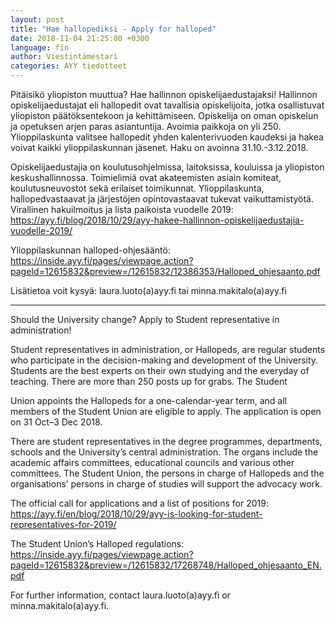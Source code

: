 ```yaml
---
layout: post
title: "Hae hallopediksi - Apply for halloped"
date: 2018-11-04 21:25:00 +0300
language: fin
author: Viestintämestari
categories: AYY tiedotteet
---
```

Pitäisikö yliopiston muuttua? Hae hallinnon opiskelijaedustajaksi! Hallinnon opiskelijaedustajat eli hallopedit ovat tavallisia opiskelijoita, jotka osallistuvat yliopiston päätöksentekoon ja kehittämiseen. Opiskelija on oman opiskelun ja opetuksen arjen paras asiantuntija. Avoimia paikkoja on yli 250. Ylioppilaskunta valitsee hallopedit yhden kalenterivuoden kaudeksi ja hakea voivat kaikki ylioppilaskunnan jäsenet. Haku on avoinna 31.10.-3.12.2018.

Opiskelijaedustajia on koulutusohjelmissa, laitoksissa, kouluissa ja yliopiston keskushallinnossa. Toimielimiä ovat akateemisten asiain komiteat, koulutusneuvostot sekä erilaiset toimikunnat. Ylioppilaskunta, hallopedvastaavat ja järjestöjen opintovastaavat tukevat vaikuttamistyötä. Virallinen hakuilmoitus ja lista paikoista vuodelle 2019: <https://ayy.fi/blog/2018/10/29/ayy-hakee-hallinnon-opiskelijaedustajia-vuodelle-2019/>

Ylioppilaskunnan halloped-ohjesääntö: <https://inside.ayy.fi/pages/viewpage.action?pageId=12615832&preview=/12615832/12386353/Halloped_ohjesaanto.pdf>

Lisätietoa voit kysyä: laura.luoto(a)ayy.fi tai minna.makitalo(a)ayy.fi

---

Should the University change? Apply to Student representative in administration!

Student representatives in administration, or Hallopeds, are regular students who participate in the decision-making and development of the University. Students are the best experts on their own studying and the everyday of teaching. There are more than 250 posts up for grabs. The Student

Union appoints the Hallopeds for a one-calendar-year term, and all members of the Student Union are eligible to apply. The application is open on 31 Oct–3 Dec 2018.

There are student representatives in the degree programmes, departments, schools and the University’s central administration. The organs include the academic affairs committees, educational councils and various other committees. The Student Union, the persons in charge of Hallopeds and the organisations’ persons in charge of studies will support the advocacy work.

The official call for applications and a list of positions for 2019: <https://ayy.fi/en/blog/2018/10/29/ayy-is-looking-for-student-representatives-for-2019/>

The Student Union’s Halloped regulations: <https://inside.ayy.fi/pages/viewpage.action?pageId=12615832&preview=/12615832/17268748/Halloped_ohjesaanto_EN.pdf>

For further information, contact laura.luoto(a)ayy.fi or minna.makitalo(a)ayy.fi.